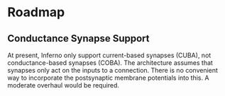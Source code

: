 # Roadmap

## Conductance Synapse Support
At present, Inferno only support current-based synapses (CUBA), not conductance-based
synapses (COBA). The architecture assumes that synapses only act on the inputs to
a connection. There is no convenient way to incorporate the postsynaptic membrane
potentials into this. A moderate overhaul would be required.
